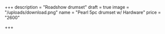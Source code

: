 +++
description = "Roadshow drumset"
draft = true
image = "/uploads/download.png"
name = "Pearl 5pc drumset w/ Hardware"
price = "2600"

+++
